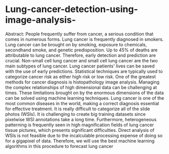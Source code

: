 # Lung-cancer-detection-using-image-analysis-
Abstract:
People frequently suffer from cancer, a serious condition that comes in numerous forms. Lung cancer is frequently diagnosed in smokers. Lung cancer can be brought on by smoking, exposure to chemicals, secondhand smoke, and genetic predisposition. Up to 45% of deaths are attributable to lung cancer. Therefore, early detection and prediction are crucial. Non-small cell lung cancer and small cell lung cancer are the two main subtypes of lung cancer. Lung cancer patients' lives can be saved with the use of early predictions. Statistical techniques are typically used to categorize cancer risk as either high risk or low risk. One of the greatest methods for cancer diagnosis is histopathology image analysis. Managing the complex relationships of high dimensional data can be challenging at times. These limitations brought on by the enormous dimensions of the data can be solved using machine learning techniques. Lung cancer is one of the most common diseases in the world, making a correct diagnosis essential for effective treatment. It is really difficult to categorize all of the slide photos (WSIs). It is challenging to create big training datasets since pixelwise WSI annotations take a long time. Furthermore, heterogeneous patterning is frequently seen in high magnification fields of lung cancer tissue pictures, which presents significant difficulties. Direct analysis of WSIs is not feasible due to the incalculable processing expense of doing so for a gigapixel of data. Therefore, we will use the best machine learning algorithms in this procedure to forecast lung cancer
